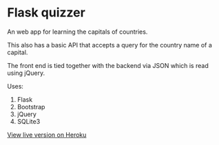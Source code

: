 # Flask quizzer

An web app for learning the capitals of countries.

This also has a basic API that accepts a query for the country name of a capital.

The front end is tied together with the backend via JSON which is read using jQuery.

Uses:

1. Flask
2. Bootstrap
3. jQuery
4. SQLite3

[View live version on Heroku](https://calm-reaches-91520.herokuapp.com/)
